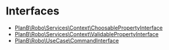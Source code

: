 
                                                                                                                                            
    
# Interfaces

* [PlanB\Robo\Services\Context\ChoosablePropertyInterface](PlanB/Robo/Services/Context/ChoosablePropertyInterface.md)
* [PlanB\Robo\Services\Context\ValidablePropertyInterface](PlanB/Robo/Services/Context/ValidablePropertyInterface.md)
* [PlanB\Robo\UseCase\CommandInterface](PlanB/Robo/UseCase/CommandInterface.md)

                                                                                                                                                                                                                                                                                                                                                                                                            
    
                                                                                                                                                                                                                                                                             
                